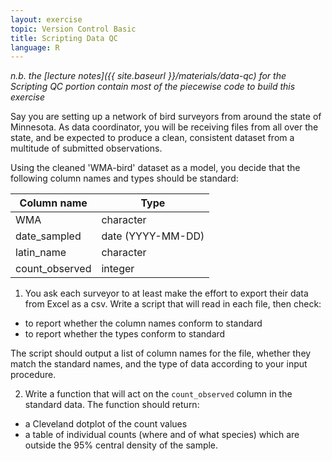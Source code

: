 ```yaml
---
layout: exercise
topic: Version Control Basic
title: Scripting Data QC
language: R
---
```


*n.b. the [lecture notes]({{ site.baseurl }}/materials/data-qc) for the Scripting QC portion contain most of the piecewise code to build this exercise*

Say you are setting up a network of bird surveyors from around
the state of Minnesota. As data coordinator, you will be 
receiving files from all over the state, and be expected to 
produce a clean, consistent dataset from a multitude of submitted
observations.

Using the cleaned 'WMA-bird' dataset as a model, you decide that
the following column names and types should be standard:


Column name | Type
----- | -----
WMA	| character
date_sampled | date (YYYY-MM-DD)
latin_name | character
count_observed | integer


1. You ask each surveyor to at least make the effort to export
their data from Excel as a csv. Write a script that will read in 
each file, then check:

* to report whether the column names conform to standard
* to report whether the types conform to standard

The script should output a list of column names for the file, 
whether they match the standard names, and the type of data
according to your input procedure.

2. Write a function that will act on the `count_observed`
column in the standard data. The function should return:

* a Cleveland dotplot of the count values
* a table of individual counts (where and of what species)
 which are outside the 95% central density
of the sample. 